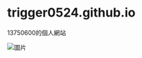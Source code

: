 # trigger0524.github.io
13750600的個人網站


![圖片](https://github.com/user-attachments/assets/09a37cdf-89c2-410c-8d7f-bc524975c20b)
